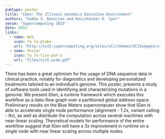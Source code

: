 ```yaml
---
pubtype: poster
title: "IGen: The Illinois Genomics Execution Environment"
authors: "Subho S. Banerjee and Ravishankar K. Iyer"
venue: "Supercomputing 2015"
date: 2015
links:
  - name: Web
    icon: fa fa-globe
    url: "http://sc15.supercomputing.org/sites/all/themes/SC15images/src_poster/src_poster_pages/spost159.html"
  - name: Poster
    icon: fa fa-file-pdf-o
    url: "files/sc15_wide.pdf"
---
```


There has been a great optimism for the usage of DNA sequence data in clinical practice, notably for diagnostics and
developing personalized treatments tailored to an individual’s genome. This poster, presents a study of software tools
used in identifying and characterizing mutations in a genome. We present IGen, a runtime framework which executes this
workflow as a data-flow graph over a partitioned global address space. Preliminary results on the Blue Waters
supercomputer show that IGen is able to accelerate single node performance (alignment - 1.2x, variant calling - 9x), as
well as distribute the computation across several machines with near-linear scaling. Theoretical models for performance
of the entire workflow suggest that IGen will have a 3x improvement in runtime on a single node with near linear scaling
across multiple nodes.
